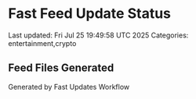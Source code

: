 # Fast Feed Update Status
Last updated: Fri Jul 25 19:49:58 UTC 2025
Categories: entertainment,crypto

## Feed Files Generated

Generated by Fast Updates Workflow
